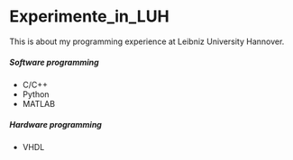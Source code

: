 # Experimente_in_LUH
This is about my programming experience at Leibniz University Hannover.

##### Software programming
  - C/C++
  - Python
  - MATLAB

##### Hardware programming
  - VHDL
